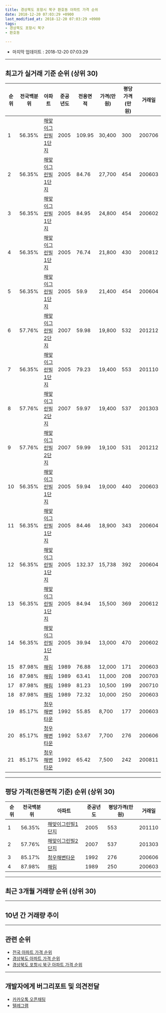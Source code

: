 ```yaml
---
title: 경상북도 포항시 북구 환호동 아파트 가격 순위
date: 2018-12-20 07:03:29 +0900
last_modified_at: 2018-12-20 07:03:29 +0900
tags:
- 경상북도 포항시 북구
- 환호동

---
```


* 마지막 업데이트 : 2018-12-20 07:03:29

---

## 최고가 실거래 기준 순위 (상위 30)


|순위|전국백분위|아파트|준공년도|전용면적|가격(만원)|평당가격(만원)|거래일|
|---|---|---|---|---|---|---|---|
|1|56.35%|[해맞이그린빌1단지](https://search.naver.com/search.naver?query=%EA%B2%BD%EC%83%81%EB%B6%81%EB%8F%84+%ED%8F%AC%ED%95%AD%EC%8B%9C+%EB%B6%81%EA%B5%AC+%ED%99%98%ED%98%B8%EB%8F%99+%ED%95%B4%EB%A7%9E%EC%9D%B4%EA%B7%B8%EB%A6%B0%EB%B9%8C1%EB%8B%A8%EC%A7%80)|2005|109.95|30,400|300|200706|
|2|56.35%|[해맞이그린빌1단지](https://search.naver.com/search.naver?query=%EA%B2%BD%EC%83%81%EB%B6%81%EB%8F%84+%ED%8F%AC%ED%95%AD%EC%8B%9C+%EB%B6%81%EA%B5%AC+%ED%99%98%ED%98%B8%EB%8F%99+%ED%95%B4%EB%A7%9E%EC%9D%B4%EA%B7%B8%EB%A6%B0%EB%B9%8C1%EB%8B%A8%EC%A7%80)|2005|84.76|27,700|454|200603|
|3|56.35%|[해맞이그린빌1단지](https://search.naver.com/search.naver?query=%EA%B2%BD%EC%83%81%EB%B6%81%EB%8F%84+%ED%8F%AC%ED%95%AD%EC%8B%9C+%EB%B6%81%EA%B5%AC+%ED%99%98%ED%98%B8%EB%8F%99+%ED%95%B4%EB%A7%9E%EC%9D%B4%EA%B7%B8%EB%A6%B0%EB%B9%8C1%EB%8B%A8%EC%A7%80)|2005|84.95|24,800|454|200602|
|4|56.35%|[해맞이그린빌1단지](https://search.naver.com/search.naver?query=%EA%B2%BD%EC%83%81%EB%B6%81%EB%8F%84+%ED%8F%AC%ED%95%AD%EC%8B%9C+%EB%B6%81%EA%B5%AC+%ED%99%98%ED%98%B8%EB%8F%99+%ED%95%B4%EB%A7%9E%EC%9D%B4%EA%B7%B8%EB%A6%B0%EB%B9%8C1%EB%8B%A8%EC%A7%80)|2005|76.74|21,800|430|200812|
|5|56.35%|[해맞이그린빌1단지](https://search.naver.com/search.naver?query=%EA%B2%BD%EC%83%81%EB%B6%81%EB%8F%84+%ED%8F%AC%ED%95%AD%EC%8B%9C+%EB%B6%81%EA%B5%AC+%ED%99%98%ED%98%B8%EB%8F%99+%ED%95%B4%EB%A7%9E%EC%9D%B4%EA%B7%B8%EB%A6%B0%EB%B9%8C1%EB%8B%A8%EC%A7%80)|2005|59.9|21,400|454|200604|
|6|57.76%|[해맞이그린빌2단지](https://search.naver.com/search.naver?query=%EA%B2%BD%EC%83%81%EB%B6%81%EB%8F%84+%ED%8F%AC%ED%95%AD%EC%8B%9C+%EB%B6%81%EA%B5%AC+%ED%99%98%ED%98%B8%EB%8F%99+%ED%95%B4%EB%A7%9E%EC%9D%B4%EA%B7%B8%EB%A6%B0%EB%B9%8C2%EB%8B%A8%EC%A7%80)|2007|59.98|19,800|532|201212|
|7|56.35%|[해맞이그린빌1단지](https://search.naver.com/search.naver?query=%EA%B2%BD%EC%83%81%EB%B6%81%EB%8F%84+%ED%8F%AC%ED%95%AD%EC%8B%9C+%EB%B6%81%EA%B5%AC+%ED%99%98%ED%98%B8%EB%8F%99+%ED%95%B4%EB%A7%9E%EC%9D%B4%EA%B7%B8%EB%A6%B0%EB%B9%8C1%EB%8B%A8%EC%A7%80)|2005|79.23|19,400|553|201110|
|8|57.76%|[해맞이그린빌2단지](https://search.naver.com/search.naver?query=%EA%B2%BD%EC%83%81%EB%B6%81%EB%8F%84+%ED%8F%AC%ED%95%AD%EC%8B%9C+%EB%B6%81%EA%B5%AC+%ED%99%98%ED%98%B8%EB%8F%99+%ED%95%B4%EB%A7%9E%EC%9D%B4%EA%B7%B8%EB%A6%B0%EB%B9%8C2%EB%8B%A8%EC%A7%80)|2007|59.97|19,400|537|201303|
|9|57.76%|[해맞이그린빌2단지](https://search.naver.com/search.naver?query=%EA%B2%BD%EC%83%81%EB%B6%81%EB%8F%84+%ED%8F%AC%ED%95%AD%EC%8B%9C+%EB%B6%81%EA%B5%AC+%ED%99%98%ED%98%B8%EB%8F%99+%ED%95%B4%EB%A7%9E%EC%9D%B4%EA%B7%B8%EB%A6%B0%EB%B9%8C2%EB%8B%A8%EC%A7%80)|2007|59.99|19,100|531|201212|
|10|56.35%|[해맞이그린빌1단지](https://search.naver.com/search.naver?query=%EA%B2%BD%EC%83%81%EB%B6%81%EB%8F%84+%ED%8F%AC%ED%95%AD%EC%8B%9C+%EB%B6%81%EA%B5%AC+%ED%99%98%ED%98%B8%EB%8F%99+%ED%95%B4%EB%A7%9E%EC%9D%B4%EA%B7%B8%EB%A6%B0%EB%B9%8C1%EB%8B%A8%EC%A7%80)|2005|59.94|19,000|440|200603|
|11|56.35%|[해맞이그린빌1단지](https://search.naver.com/search.naver?query=%EA%B2%BD%EC%83%81%EB%B6%81%EB%8F%84+%ED%8F%AC%ED%95%AD%EC%8B%9C+%EB%B6%81%EA%B5%AC+%ED%99%98%ED%98%B8%EB%8F%99+%ED%95%B4%EB%A7%9E%EC%9D%B4%EA%B7%B8%EB%A6%B0%EB%B9%8C1%EB%8B%A8%EC%A7%80)|2005|84.46|18,900|343|200604|
|12|56.35%|[해맞이그린빌1단지](https://search.naver.com/search.naver?query=%EA%B2%BD%EC%83%81%EB%B6%81%EB%8F%84+%ED%8F%AC%ED%95%AD%EC%8B%9C+%EB%B6%81%EA%B5%AC+%ED%99%98%ED%98%B8%EB%8F%99+%ED%95%B4%EB%A7%9E%EC%9D%B4%EA%B7%B8%EB%A6%B0%EB%B9%8C1%EB%8B%A8%EC%A7%80)|2005|132.37|15,738|392|200604|
|13|56.35%|[해맞이그린빌1단지](https://search.naver.com/search.naver?query=%EA%B2%BD%EC%83%81%EB%B6%81%EB%8F%84+%ED%8F%AC%ED%95%AD%EC%8B%9C+%EB%B6%81%EA%B5%AC+%ED%99%98%ED%98%B8%EB%8F%99+%ED%95%B4%EB%A7%9E%EC%9D%B4%EA%B7%B8%EB%A6%B0%EB%B9%8C1%EB%8B%A8%EC%A7%80)|2005|84.94|15,500|369|200612|
|14|56.35%|[해맞이그린빌1단지](https://search.naver.com/search.naver?query=%EA%B2%BD%EC%83%81%EB%B6%81%EB%8F%84+%ED%8F%AC%ED%95%AD%EC%8B%9C+%EB%B6%81%EA%B5%AC+%ED%99%98%ED%98%B8%EB%8F%99+%ED%95%B4%EB%A7%9E%EC%9D%B4%EA%B7%B8%EB%A6%B0%EB%B9%8C1%EB%8B%A8%EC%A7%80)|2005|39.94|13,000|470|200602|
|15|87.98%|[해림](https://search.naver.com/search.naver?query=%EA%B2%BD%EC%83%81%EB%B6%81%EB%8F%84+%ED%8F%AC%ED%95%AD%EC%8B%9C+%EB%B6%81%EA%B5%AC+%ED%99%98%ED%98%B8%EB%8F%99+%ED%95%B4%EB%A6%BC)|1989|76.88|12,000|171|200603|
|16|87.98%|[해림](https://search.naver.com/search.naver?query=%EA%B2%BD%EC%83%81%EB%B6%81%EB%8F%84+%ED%8F%AC%ED%95%AD%EC%8B%9C+%EB%B6%81%EA%B5%AC+%ED%99%98%ED%98%B8%EB%8F%99+%ED%95%B4%EB%A6%BC)|1989|63.41|11,000|208|200703|
|17|87.98%|[해림](https://search.naver.com/search.naver?query=%EA%B2%BD%EC%83%81%EB%B6%81%EB%8F%84+%ED%8F%AC%ED%95%AD%EC%8B%9C+%EB%B6%81%EA%B5%AC+%ED%99%98%ED%98%B8%EB%8F%99+%ED%95%B4%EB%A6%BC)|1989|81.23|10,500|199|200710|
|18|87.98%|[해림](https://search.naver.com/search.naver?query=%EA%B2%BD%EC%83%81%EB%B6%81%EB%8F%84+%ED%8F%AC%ED%95%AD%EC%8B%9C+%EB%B6%81%EA%B5%AC+%ED%99%98%ED%98%B8%EB%8F%99+%ED%95%B4%EB%A6%BC)|1989|72.32|10,000|250|200603|
|19|85.17%|[청우해변타운](https://search.naver.com/search.naver?query=%EA%B2%BD%EC%83%81%EB%B6%81%EB%8F%84+%ED%8F%AC%ED%95%AD%EC%8B%9C+%EB%B6%81%EA%B5%AC+%ED%99%98%ED%98%B8%EB%8F%99+%EC%B2%AD%EC%9A%B0%ED%95%B4%EB%B3%80%ED%83%80%EC%9A%B4)|1992|55.85|8,700|177|200603|
|20|85.17%|[청우해변타운](https://search.naver.com/search.naver?query=%EA%B2%BD%EC%83%81%EB%B6%81%EB%8F%84+%ED%8F%AC%ED%95%AD%EC%8B%9C+%EB%B6%81%EA%B5%AC+%ED%99%98%ED%98%B8%EB%8F%99+%EC%B2%AD%EC%9A%B0%ED%95%B4%EB%B3%80%ED%83%80%EC%9A%B4)|1992|53.67|7,700|276|200606|
|21|85.17%|[청우해변타운](https://search.naver.com/search.naver?query=%EA%B2%BD%EC%83%81%EB%B6%81%EB%8F%84+%ED%8F%AC%ED%95%AD%EC%8B%9C+%EB%B6%81%EA%B5%AC+%ED%99%98%ED%98%B8%EB%8F%99+%EC%B2%AD%EC%9A%B0%ED%95%B4%EB%B3%80%ED%83%80%EC%9A%B4)|1992|65.42|7,500|242|200811|


---

## 평당 가격(전용면적 기준) 순위 (상위 30)


|순위|전국백분위|아파트|준공년도|평당가격(만원)|거래일|
|---|---|---|---|---|---|
|1|56.35%|[해맞이그린빌1단지](https://search.naver.com/search.naver?query=%EA%B2%BD%EC%83%81%EB%B6%81%EB%8F%84+%ED%8F%AC%ED%95%AD%EC%8B%9C+%EB%B6%81%EA%B5%AC+%ED%99%98%ED%98%B8%EB%8F%99+%ED%95%B4%EB%A7%9E%EC%9D%B4%EA%B7%B8%EB%A6%B0%EB%B9%8C1%EB%8B%A8%EC%A7%80)|2005|553|201110|
|2|57.76%|[해맞이그린빌2단지](https://search.naver.com/search.naver?query=%EA%B2%BD%EC%83%81%EB%B6%81%EB%8F%84+%ED%8F%AC%ED%95%AD%EC%8B%9C+%EB%B6%81%EA%B5%AC+%ED%99%98%ED%98%B8%EB%8F%99+%ED%95%B4%EB%A7%9E%EC%9D%B4%EA%B7%B8%EB%A6%B0%EB%B9%8C2%EB%8B%A8%EC%A7%80)|2007|537|201303|
|3|85.17%|[청우해변타운](https://search.naver.com/search.naver?query=%EA%B2%BD%EC%83%81%EB%B6%81%EB%8F%84+%ED%8F%AC%ED%95%AD%EC%8B%9C+%EB%B6%81%EA%B5%AC+%ED%99%98%ED%98%B8%EB%8F%99+%EC%B2%AD%EC%9A%B0%ED%95%B4%EB%B3%80%ED%83%80%EC%9A%B4)|1992|276|200606|
|4|87.98%|[해림](https://search.naver.com/search.naver?query=%EA%B2%BD%EC%83%81%EB%B6%81%EB%8F%84+%ED%8F%AC%ED%95%AD%EC%8B%9C+%EB%B6%81%EA%B5%AC+%ED%99%98%ED%98%B8%EB%8F%99+%ED%95%B4%EB%A6%BC)|1989|250|200603|


---

## 최근 3개월 거래량 순위 (상위 30)


<div style="width:100%;">
    <canvas id="deal_count_ranking" height="250"></canvas>
</div>


<script>
new Chart(document.getElementById("deal_count_ranking"), {
    type: 'horizontalBar',
    data: {
        labels: ['해맞이그린빌1단지', '해맞이그린빌2단지'],
        datasets: [{
            label: '실거래 수',
            data: [8, 3],
            borderColor: "rgba(255, 0, 128, 1)",
            backgroundColor: "rgba(255, 0, 128, 0.5)",
            fill: false,
        }]
    },
    options: {
        responsive: true,
        title: {
            display: true,
            text: '최근 3개월 거래량 순위'
        },
        tooltips: {
            mode: 'index',
            intersect: false,
            callbacks: {
                title: function(tooltipItems, data) {
                    return "실거래 수:";
                },
                label: function(tooltipItem, data) {
                    return data.labels[tooltipItem.index] + ": " + tooltipItem.xLabel;
                }
            }
        },
        hover: {
            mode: 'nearest',
            intersect: true
        },
        scales: {
            xAxes: [{
                display: true,
                scaleLabel: {
                    display: true,
                    labelString: '실거래 수'
                },
                ticks: {
                    suggestedMin: 0,
                }
            }],
            yAxes: [{
                display: true,
                ticks: {
                    autoSkip: false,
                    callback: function(value, index, values) {
                        if (value.length > 15)
                            return value.substr(0, 13) + "...";
                        else
                            return value;
                    }
                },
                scaleLabel: {
                    display: false,
                }
            }]
        }
    }
});

</script>


---

## 10년 간 거래량 추이


<div style="width:100%;">
    <canvas id="deal_progress" height="250"></canvas>
</div>

<script>
new Chart(document.getElementById("deal_progress"), {
    type: 'line',
    data: {
        labels: ['200812','200901','200902','200903','200904','200905','200906','200907','200908','200909','200910','200911','200912','201001','201002','201003','201004','201005','201006','201007','201008','201009','201010','201011','201012','201101','201102','201103','201104','201105','201106','201107','201108','201109','201110','201111','201112','201201','201202','201203','201204','201205','201206','201207','201208','201209','201210','201211','201212','201301','201302','201303','201304','201305','201306','201307','201308','201309','201310','201311','201312','201401','201402','201403','201404','201405','201406','201407','201408','201409','201410','201411','201412','201501','201502','201503','201504','201505','201506','201507','201508','201509','201510','201511','201512','201601','201602','201603','201604','201605','201606','201607','201608','201609','201610','201611','201612','201701','201702','201703','201704','201705','201706','201707','201708','201709','201710','201711','201712','201801','201802','201803','201804','201805','201806','201807','201808','201809','201810','201811','201812'],
        datasets: [{
            label: '실거래 수',
            pointRadius: 1,
            data: [6, 5, 25, 26, 22, 16, 12, 15, 17, 19, 17, 10, 9, 27, 29, 23, 7, 16, 8, 16, 19, 17, 22, 24, 18, 27, 29, 21, 36, 23, 25, 14, 16, 24, 25, 23, 24, 23, 22, 24, 23, 17, 15, 12, 15, 21, 17, 25, 92, 35, 29, 57, 39, 37, 32, 14, 22, 24, 41, 40, 28, 22, 30, 29, 19, 27, 17, 24, 22, 26, 38, 18, 21, 18, 30, 25, 22, 20, 19, 15, 13, 12, 14, 7, 11, 7, 8, 11, 7, 10, 12, 15, 11, 9, 16, 12, 9, 4, 16, 16, 18, 10, 15, 12, 7, 10, 14, 9, 7, 12, 3, 4, 13, 9, 7, 8, 3, 5, 6, 5, 0],
            borderColor: "rgba(255, 201, 14, 1)",
            backgroundColor: "rgba(255, 201, 14, 0.5)",
            fill: true,
        }]
    },
    options: {
        responsive: true,
        title: {
            display: true,
            text: '10년간 거래량 추이'
        },
        tooltips: {
            mode: 'index',
            intersect: false,
        },
        hover: {
            mode: 'nearest',
            intersect: true
        },
        scales: {
            xAxes: [{
                display: true,
                scaleLabel: {
                    display: true,
                    labelString: '년/월'
                }
            }],
            yAxes: [{
                display: true,
                ticks: {
                    suggestedMin: 0,
                },
                scaleLabel: {
                    display: true,
                    labelString: '실거래 수'
                }
            }]
        }
    }
});

</script>


---

## 관련 순위

- [전국 아파트 가격 순위](https://inasie.github.io/apt-ranking/전국)
- [경상북도 아파트 가격 순위](https://inasie.github.io/apt-ranking/경상북도)
- [경상북도 포항시 북구 아파트 가격 순위](https://inasie.github.io/apt-ranking/경상북도-포항시-북구)


---

## 개발자에게 버그리포트 및 의견전달

- [카카오톡 오픈채팅](https://open.kakao.com/o/gLJUAP4)
- [텔레그램](https://t.me/inasie)

